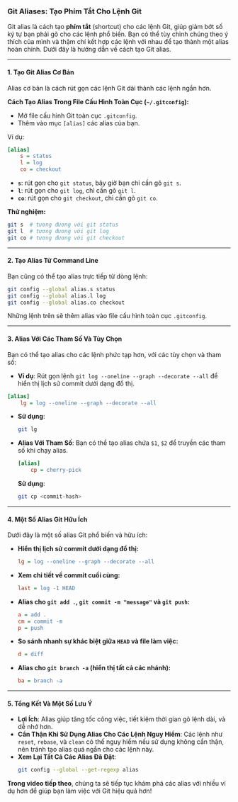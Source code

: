 ### Git Aliases: Tạo Phím Tắt Cho Lệnh Git

Git alias là cách tạo **phím tắt** (shortcut) cho các lệnh Git, giúp giảm bớt số ký tự bạn phải gõ cho các lệnh phổ biến. Bạn có thể tùy chỉnh chúng theo ý thích của mình và thậm chí kết hợp các lệnh với nhau để tạo thành một alias hoàn chỉnh. Dưới đây là hướng dẫn về cách tạo Git alias.

---

#### **1. Tạo Git Alias Cơ Bản**

Alias cơ bản là cách rút gọn các lệnh Git dài thành các lệnh ngắn hơn.

**Cách Tạo Alias Trong File Cấu Hình Toàn Cục (`~/.gitconfig`):**

- Mở file cấu hình Git toàn cục `.gitconfig`.
- Thêm vào mục `[alias]` các alias của bạn.

Ví dụ:

```ini
[alias]
    s = status
    l = log
    co = checkout
```

- **`s`**: rút gọn cho `git status`, bây giờ bạn chỉ cần gõ `git s`.
- **`l`**: rút gọn cho `git log`, chỉ cần gõ `git l`.
- **`co`**: rút gọn cho `git checkout`, chỉ cần gõ `git co`.

**Thử nghiệm:**
```bash
git s  # tương đương với git status
git l  # tương đương với git log
git co # tương đương với git checkout
```

---

#### **2. Tạo Alias Từ Command Line**

Bạn cũng có thể tạo alias trực tiếp từ dòng lệnh:

```bash
git config --global alias.s status
git config --global alias.l log
git config --global alias.co checkout
```

Những lệnh trên sẽ thêm alias vào file cấu hình toàn cục `.gitconfig`.

---

#### **3. Alias Với Các Tham Số Và Tùy Chọn**

Bạn có thể tạo alias cho các lệnh phức tạp hơn, với các tùy chọn và tham số:

- **Ví dụ**: Rút gọn lệnh `git log --oneline --graph --decorate --all` để hiển thị lịch sử commit dưới dạng đồ thị.

```ini
[alias]
    lg = log --oneline --graph --decorate --all
```

- **Sử dụng**:
    ```bash
    git lg
    ```

- **Alias Với Tham Số**: Bạn có thể tạo alias chứa `$1`, `$2` để truyền các tham số khi chạy alias.

    ```ini
    [alias]
        cp = cherry-pick
    ```

    **Sử dụng**:
    ```bash
    git cp <commit-hash>
    ```

---

#### **4. Một Số Alias Git Hữu Ích**

Dưới đây là một số alias Git phổ biến và hữu ích:

- **Hiển thị lịch sử commit dưới dạng đồ thị:**

    ```ini
    lg = log --oneline --graph --decorate --all
    ```

- **Xem chi tiết về commit cuối cùng:**

    ```ini
    last = log -1 HEAD
    ```

- **Alias cho `git add .`, `git commit -m "message"` và `git push`:**

    ```ini
    a = add .
    cm = commit -m
    p = push
    ```

- **So sánh nhanh sự khác biệt giữa `HEAD` và file làm việc:**

    ```ini
    d = diff
    ```

- **Alias cho `git branch -a` (hiển thị tất cả các nhánh):**

    ```ini
    ba = branch -a
    ```

---

#### **5. Tổng Kết Và Một Số Lưu Ý**

- **Lợi Ích**: Alias giúp tăng tốc công việc, tiết kiệm thời gian gõ lệnh dài, và dễ nhớ hơn.
- **Cẩn Thận Khi Sử Dụng Alias Cho Các Lệnh Nguy Hiểm**: Các lệnh như `reset`, `rebase`, và `clean` có thể nguy hiểm nếu sử dụng không cẩn thận, nên tránh tạo alias quá ngắn cho các lệnh này.
- **Xem Lại Tất Cả Các Alias Đã Đặt**:
    ```bash
    git config --global --get-regexp alias
    ```

**Trong video tiếp theo**, chúng ta sẽ tiếp tục khám phá các alias với nhiều ví dụ hơn để giúp bạn làm việc với Git hiệu quả hơn!
